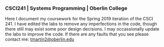 ### CSCI241 | Systems Programming | Oberlin College

Here I document my coursework for the Spring 2019 iteration of the CSCI 241. I have edited the labs to remove any imperfections in the code, though there still may exist some poor design decisions. I may occassionally update the labs to improve the code. If there are any faults that you see please contact me: tmartin2@oberlin.edu 

